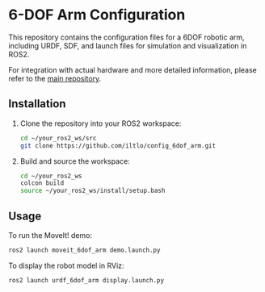 # 6-DOF Arm Configuration

This repository contains the configuration files for a 6DOF robotic arm, including URDF, SDF, and launch files for simulation and visualization in ROS2.

For integration with actual hardware and more detailed information, please refer to the [main repository](https://github.com/iltlo/feetech_arm_control.git).

## Installation

1. Clone the repository into your ROS2 workspace:
    ```bash
    cd ~/your_ros2_ws/src
    git clone https://github.com/iltlo/config_6dof_arm.git
    ```

2. Build and source the workspace:
    ```bash
    cd ~/your_ros2_ws
    colcon build
    source ~/your_ros2_ws/install/setup.bash
    ```

## Usage

To run the MoveIt! demo:
```bash
ros2 launch moveit_6dof_arm demo.launch.py
```

To display the robot model in RViz:
```bash
ros2 launch urdf_6dof_arm display.launch.py
```

